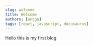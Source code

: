 ```yaml
---
slug: welcome
title: Welcome
authors: [angga]
tags: [react, javascript, docusaurus]
---
```


Hello this is my first blog

<!-- ![Docusaurus Plushie](./docusaurus-plushie-banner.jpeg) -->
